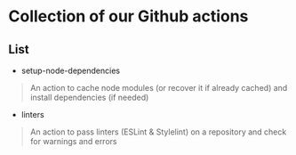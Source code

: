 # Collection of our Github actions

## List

- setup-node-dependencies

> An action to cache node modules (or recover it if already cached) and install dependencies (if needed)

- linters

> An action to pass linters (ESLint & Stylelint) on a repository and check for warnings and errors
